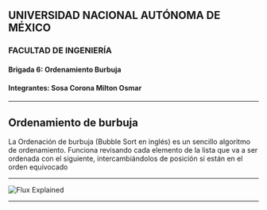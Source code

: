 ## UNIVERSIDAD NACIONAL AUTÓNOMA DE MÉXICO

### FACULTAD DE INGENIERÍA

#### Brigada 6: Ordenamiento Burbuja

#### Integrantes: Sosa Corona Milton Osmar



---

## Ordenamiento de burbuja

La Ordenación de burbuja (Bubble Sort en inglés) es un sencillo algoritmo de ordenamiento. 
Funciona revisando cada elemento de la lista que va a ser ordenada con el siguiente, 
intercambiándolos de posición si están en el orden equivocado

---

![Flux Explained](https://facebook.github.io/flux/img/flux-simple-f8-diagram-explained-1300w.png)

---

